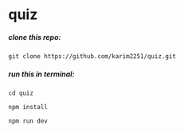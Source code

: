 # quiz

##### clone this repo:

```
git clone https://github.com/karim2251/quiz.git
```
##### run this in terminal:

```
cd quiz
```

```
npm install
```

```
npm run dev
```
